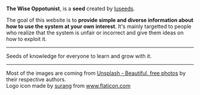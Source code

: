 **The Wise Oppotunist**, is a **seed** created by [luseeds](https://github.com/luseeds).

The goal of this website is to **provide simple and diverse information about how to use the system at your own interest**.
It's mainly targetted to people who realize that the system is unfair or incorrect and give them ideas on how to exploit it.

---

Seeds of knowledge for everyone to learn and grow with it.

---

Most of the images are coming from [Unsplash - Beautiful, free photos](//unsplash.com/) by their respective authors.  
Logo icon made by <a href="https://www.flaticon.com/authors/surang" title="surang">surang</a> from <a href="https://www.flaticon.com/" title="Flaticon">www.flaticon.com</a></div>
